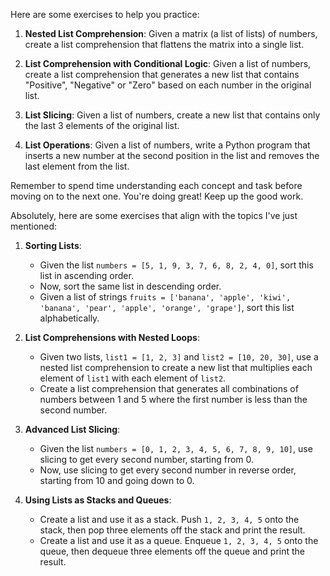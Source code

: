 Here are some exercises to help you practice:

1. **Nested List Comprehension**: Given a matrix (a list of lists) of numbers, create a list comprehension that flattens the matrix into a single list.

2. **List Comprehension with Conditional Logic**: Given a list of numbers, create a list comprehension that generates a new list that contains "Positive", "Negative" or "Zero" based on each number in the original list.

3. **List Slicing**: Given a list of numbers, create a new list that contains only the last 3 elements of the original list.

4. **List Operations**: Given a list of numbers, write a Python program that inserts a new number at the second position in the list and removes the last element from the list. 

Remember to spend time understanding each concept and task before moving on to the next one. You're doing great! Keep up the good work.

Absolutely, here are some exercises that align with the topics I've just mentioned:

1. **Sorting Lists**:
   - Given the list `numbers = [5, 1, 9, 3, 7, 6, 8, 2, 4, 0]`, sort this list in ascending order.
   - Now, sort the same list in descending order.
   - Given a list of strings `fruits = ['banana', 'apple', 'kiwi', 'banana', 'pear', 'apple', 'orange', 'grape']`, sort this list alphabetically.

2. **List Comprehensions with Nested Loops**:
   - Given two lists, `list1 = [1, 2, 3]` and `list2 = [10, 20, 30]`, use a nested list comprehension to create a new list that multiplies each element of `list1` with each element of `list2`.
   - Create a list comprehension that generates all combinations of numbers between 1 and 5 where the first number is less than the second number.

3. **Advanced List Slicing**:
   - Given the list `numbers = [0, 1, 2, 3, 4, 5, 6, 7, 8, 9, 10]`, use slicing to get every second number, starting from 0.
   - Now, use slicing to get every second number in reverse order, starting from 10 and going down to 0.

4. **Using Lists as Stacks and Queues**:
   - Create a list and use it as a stack. Push `1, 2, 3, 4, 5` onto the stack, then pop three elements off the stack and print the result.
   - Create a list and use it as a queue. Enqueue `1, 2, 3, 4, 5` onto the queue, then dequeue three elements off the queue and print the result.



